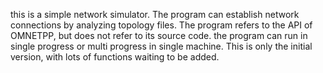 this is a simple network simulator.
The program can establish network connections by analyzing topology files.
The program refers to the API of OMNETPP, but does not refer to its source code.
the program can run in single progress or multi progress in single machine.
This is only the initial version, with lots of functions waiting to be added.